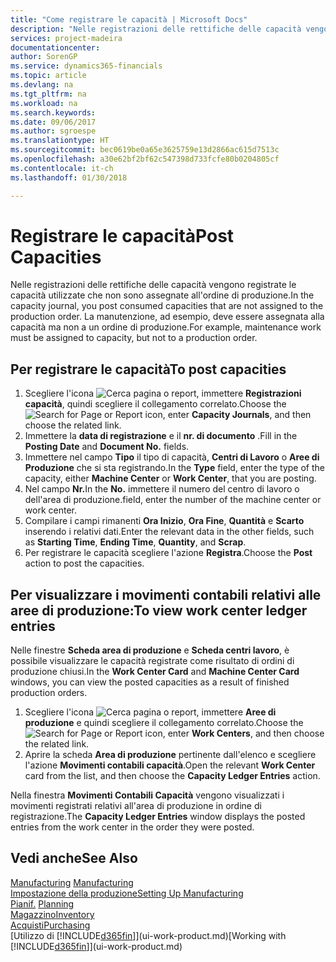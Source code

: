 ```yaml
---
title: "Come registrare le capacità | Microsoft Docs"
description: "Nelle registrazioni delle rettifiche delle capacità vengono registrate le capacità utilizzate che non sono assegnate all'ordine di produzione. La manutenzione, ad esempio, deve essere assegnata alla capacità ma non a un ordine di produzione."
services: project-madeira
documentationcenter: 
author: SorenGP
ms.service: dynamics365-financials
ms.topic: article
ms.devlang: na
ms.tgt_pltfrm: na
ms.workload: na
ms.search.keywords: 
ms.date: 09/06/2017
ms.author: sgroespe
ms.translationtype: HT
ms.sourcegitcommit: bec0619be0a65e3625759e13d2866ac615d7513c
ms.openlocfilehash: a30e62bf2bf62c547398d733fcfe80b0204805cf
ms.contentlocale: it-ch
ms.lasthandoff: 01/30/2018

---
```

# <a name="post-capacities"></a><span data-ttu-id="9e8ea-104">Registrare le capacità</span><span class="sxs-lookup"><span data-stu-id="9e8ea-104">Post Capacities</span></span>
<span data-ttu-id="9e8ea-105">Nelle registrazioni delle rettifiche delle capacità vengono registrate le capacità utilizzate che non sono assegnate all'ordine di produzione.</span><span class="sxs-lookup"><span data-stu-id="9e8ea-105">In the capacity journal, you post consumed capacities that are not assigned to the production order.</span></span> <span data-ttu-id="9e8ea-106">La manutenzione, ad esempio, deve essere assegnata alla capacità ma non a un ordine di produzione.</span><span class="sxs-lookup"><span data-stu-id="9e8ea-106">For example, maintenance work must be assigned to capacity, but not to a production order.</span></span>  

## <a name="to-post-capacities"></a><span data-ttu-id="9e8ea-107">Per registrare le capacità</span><span class="sxs-lookup"><span data-stu-id="9e8ea-107">To post capacities</span></span>  
1.  <span data-ttu-id="9e8ea-108">Scegliere l'icona ![Cerca pagina o report](media/ui-search/search_small.png "icona Cerca pagina o report"), immettere **Registrazioni capacità**, quindi scegliere il collegamento correlato.</span><span class="sxs-lookup"><span data-stu-id="9e8ea-108">Choose the ![Search for Page or Report](media/ui-search/search_small.png "Search for Page or Report icon") icon, enter **Capacity Journals**, and then choose the related link.</span></span>  
2.  <span data-ttu-id="9e8ea-109">Immettere la **data di registrazione** e il **nr. di documento** .</span><span class="sxs-lookup"><span data-stu-id="9e8ea-109">Fill in the **Posting Date** and **Document No.** fields.</span></span>  
3.  <span data-ttu-id="9e8ea-110">Immettere nel campo **Tipo** il tipo di capacità, **Centri di Lavoro** o **Aree di Produzione** che si sta registrando.</span><span class="sxs-lookup"><span data-stu-id="9e8ea-110">In the **Type** field, enter the type of the capacity, either **Machine Center** or **Work Center**, that you are posting.</span></span>  
4.  <span data-ttu-id="9e8ea-111">Nel campo **Nr.**</span><span class="sxs-lookup"><span data-stu-id="9e8ea-111">In the **No.**</span></span> <span data-ttu-id="9e8ea-112">immettere il numero del centro di lavoro o dell'area di produzione.</span><span class="sxs-lookup"><span data-stu-id="9e8ea-112">field, enter the number of the machine center or work center.</span></span>  
5.  <span data-ttu-id="9e8ea-113">Compilare i campi rimanenti **Ora Inizio**, **Ora Fine**, **Quantità** e **Scarto** inserendo i relativi dati.</span><span class="sxs-lookup"><span data-stu-id="9e8ea-113">Enter the relevant data in the other fields, such as **Starting Time**, **Ending Time**, **Quantity**, and **Scrap**.</span></span>  
6.  <span data-ttu-id="9e8ea-114">Per registrare le capacità scegliere l'azione **Registra**.</span><span class="sxs-lookup"><span data-stu-id="9e8ea-114">Choose the **Post** action to post the capacities.</span></span>  

## <a name="to-view-work-center-ledger-entries"></a><span data-ttu-id="9e8ea-115">Per visualizzare i movimenti contabili relativi alle aree di produzione:</span><span class="sxs-lookup"><span data-stu-id="9e8ea-115">To view work center ledger entries</span></span>  
<span data-ttu-id="9e8ea-116">Nelle finestre **Scheda area di produzione** e **Scheda centri lavoro**, è possibile visualizzare le capacità registrate come risultato di ordini di produzione chiusi.</span><span class="sxs-lookup"><span data-stu-id="9e8ea-116">In the **Work Center Card** and **Machine Center Card** windows, you can view the posted capacities as a result of finished production orders.</span></span>    
1.  <span data-ttu-id="9e8ea-117">Scegliere l'icona ![Cerca pagina o report](media/ui-search/search_small.png "icona Cerca pagina o report"), immettere **Aree di produzione** e quindi scegliere il collegamento correlato.</span><span class="sxs-lookup"><span data-stu-id="9e8ea-117">Choose the ![Search for Page or Report](media/ui-search/search_small.png "Search for Page or Report icon") icon, enter **Work Centers**, and then choose the related link.</span></span>  
2.  <span data-ttu-id="9e8ea-118">Aprire la scheda **Area di produzione** pertinente dall'elenco e scegliere l'azione **Movimenti contabili capacità**.</span><span class="sxs-lookup"><span data-stu-id="9e8ea-118">Open the relevant **Work Center** card from the list, and then choose the **Capacity Ledger Entries** action.</span></span>  

<span data-ttu-id="9e8ea-119">Nella finestra **Movimenti Contabili Capacità** vengono visualizzati i movimenti registrati relativi all'area di produzione in ordine di registrazione.</span><span class="sxs-lookup"><span data-stu-id="9e8ea-119">The **Capacity Ledger Entries** window displays the posted entries from the work center in the order they were posted.</span></span>   

## <a name="see-also"></a><span data-ttu-id="9e8ea-120">Vedi anche</span><span class="sxs-lookup"><span data-stu-id="9e8ea-120">See Also</span></span>  
<span data-ttu-id="9e8ea-121">[Manufacturing](production-manage-manufacturing.md)  </span><span class="sxs-lookup"><span data-stu-id="9e8ea-121">[Manufacturing](production-manage-manufacturing.md)  </span></span>  
[<span data-ttu-id="9e8ea-122">Impostazione della produzione</span><span class="sxs-lookup"><span data-stu-id="9e8ea-122">Setting Up Manufacturing</span></span>](production-configure-production-processes.md)  
<span data-ttu-id="9e8ea-123">[Pianif.](production-planning.md)    </span><span class="sxs-lookup"><span data-stu-id="9e8ea-123">[Planning](production-planning.md)    </span></span>  
[<span data-ttu-id="9e8ea-124">Magazzino</span><span class="sxs-lookup"><span data-stu-id="9e8ea-124">Inventory</span></span>](inventory-manage-inventory.md)  
[<span data-ttu-id="9e8ea-125">Acquisti</span><span class="sxs-lookup"><span data-stu-id="9e8ea-125">Purchasing</span></span>](purchasing-manage-purchasing.md)  
<span data-ttu-id="9e8ea-126">[Utilizzo di [!INCLUDE[d365fin](includes/d365fin_md.md)]](ui-work-product.md)</span><span class="sxs-lookup"><span data-stu-id="9e8ea-126">[Working with [!INCLUDE[d365fin](includes/d365fin_md.md)]](ui-work-product.md)</span></span>

